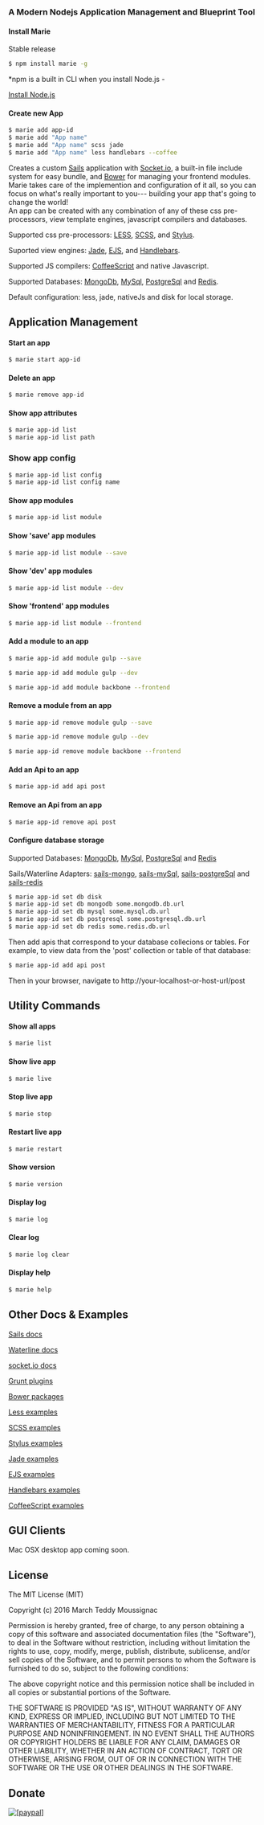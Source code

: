 ### A Modern Nodejs Application Management and Blueprint Tool

#### Install Marie
Stable release

```bash
$ npm install marie -g
```

*npm is a built in CLI when you install Node.js - 

[Install Node.js](https://nodejs.org)


#### Create new App

```bash
$ marie add app-id
$ marie add "App name"
$ marie add "App name" scss jade
$ marie add "App name" less handlebars --coffee
```

Creates a custom [Sails](http://sailsjs.org) application with [Socket.io](http://socket.io), a built-in file include system for easy bundle, and [Bower](http://bower.io) for managing your frontend modules. Marie takes care of the implemention and configuration of it all, so you can focus on what's really important to you--- building your app that's going to change the world!  
An app can be created with any combination of any of these css pre-processors, view template engines, javascript compilers and databases. 

Supported css pre-processors: [LESS](http://lesscss.org), [SCSS](http://sass-lang.com/documentation/file.SCSS_FOR_SASS_USERS.html), and [Stylus](http://stylus-lang.com). 

Suported view engines: [Jade](http://jade-lang.com), [EJS](http://www.embeddedjs.com), and [Handlebars](http://handlebarsjs.com). 

Supported JS compilers: [CoffeeScript](http://coffeescript.org) and native Javascript. 

Supported Databases: [MongoDb](https://www.mongodb.org), [MySql](https://www.mysql.com), [PostgreSql](http://www.postgresql.org) and [Redis](http://redis.io). 

Default configuration: less, jade, nativeJs and disk for local storage.
## Application Management

#### Start an app

```bash
$ marie start app-id
```


#### Delete an app

```bash
$ marie remove app-id
```


#### Show app attributes

```bash
$ marie app-id list
$ marie app-id list path
```

### Show app config
```bash
$ marie app-id list config
$ marie app-id list config name
```


#### Show app modules

```bash
$ marie app-id list module
```


#### Show 'save' app modules

```bash
$ marie app-id list module --save
```


#### Show 'dev' app modules

```bash
$ marie app-id list module --dev
```


#### Show 'frontend' app modules

```bash
$ marie app-id list module --frontend
```


#### Add a module to an app

```bash
$ marie app-id add module gulp --save
```

```bash
$ marie app-id add module gulp --dev
```

```bash
$ marie app-id add module backbone --frontend
```


#### Remove a module from an app

```bash
$ marie app-id remove module gulp --save
```

```bash
$ marie app-id remove module gulp --dev
```

```bash
$ marie app-id remove module backbone --frontend
```


#### Add an Api to an app

```bash
$ marie app-id add api post
```


#### Remove an Api from an app

```bash
$ marie app-id remove api post
```



#### Configure database storage

Supported Databases: [MongoDb](https://www.mongodb.org), [MySql](https://www.mysql.com), [PostgreSql](http://www.postgresql.org) and [Redis](http://redis.io)

Sails/Waterline Adapters: [sails-mongo](https://github.com/balderdashy/sails-mongo), [sails-mySql](https://github.com/balderdashy/sails-mysql), [sails-postgreSql](https://github.com/balderdashy/sails-postgresql) and [sails-redis](https://github.com/balderdashy/sails-redis)

```bash
$ marie app-id set db disk
$ marie app-id set db mongodb some.mongodb.db.url
$ marie app-id set db mysql some.mysql.db.url
$ marie app-id set db postgresql some.postgresql.db.url
$ marie app-id set db redis some.redis.db.url
```
Then add apis that correspond to your database collecions or tables. For example, to view data from the 'post' collection or table of that database:

```bash
$ marie app-id add api post
```
Then in your browser, navigate to http://your-localhost-or-host-url/post


## Utility Commands

#### Show all apps

```bash
$ marie list
```


#### Show live app

```bash
$ marie live
```


#### Stop live app

```bash
$ marie stop
```


#### Restart live app

```bash
$ marie restart
```


#### Show version

```bash
$ marie version
```


#### Display log

```bash
$ marie log
```


#### Clear log

```bash
$ marie log clear
```


#### Display help

```bash
$ marie help
```


## Other Docs & Examples 

[Sails docs](http://sailsjs.org/documentation/concepts/)

[Waterline docs](https://github.com/balderdashy/waterline-docs)

[socket.io docs](http://socket.io/docs/)

[Grunt plugins](http://gruntjs.com/plugins/contrib)

[Bower packages](http://bower.io/search/)

[Less examples](http://lesscss.org/features/)

[SCSS examples](http://sass-lang.com/documentation/file.SCSS_FOR_SASS_USERS.html)

[Stylus examples](http://stylus-lang.com)

[Jade examples](http://jade-lang.com/reference/attributes/)

[EJS examples](http://www.embeddedjs.com)

[Handlebars examples](http://handlebarsjs.com)

[CoffeeScript examples](http://coffeescript.org)


## GUI Clients
Mac OSX desktop app coming soon.


## License
The MIT License (MIT)

Copyright (c) 2016 March Teddy Moussignac

Permission is hereby granted, free of charge, to any person obtaining a copy
of this software and associated documentation files (the "Software"), to deal
in the Software without restriction, including without limitation the rights
to use, copy, modify, merge, publish, distribute, sublicense, and/or sell
copies of the Software, and to permit persons to whom the Software is
furnished to do so, subject to the following conditions:

The above copyright notice and this permission notice shall be included in
all copies or substantial portions of the Software.

THE SOFTWARE IS PROVIDED "AS IS", WITHOUT WARRANTY OF ANY KIND, EXPRESS OR
IMPLIED, INCLUDING BUT NOT LIMITED TO THE WARRANTIES OF MERCHANTABILITY,
FITNESS FOR A PARTICULAR PURPOSE AND NONINFRINGEMENT. IN NO EVENT SHALL THE
AUTHORS OR COPYRIGHT HOLDERS BE LIABLE FOR ANY CLAIM, DAMAGES OR OTHER
LIABILITY, WHETHER IN AN ACTION OF CONTRACT, TORT OR OTHERWISE, ARISING FROM,
OUT OF OR IN CONNECTION WITH THE SOFTWARE OR THE USE OR OTHER DEALINGS IN
THE SOFTWARE.


## Donate

<a href="https://www.paypal.com/cgi-bin/webscr?cmd=_donations&business=HSQK7KQP2CQGU&lc=US&item_name=Marie%20Application%20Management%20and%20Blueprint%20Tool&item_number=marie%2dcli&currency_code=USD&bn=PP%2dDonationsBF%3abtn_donate_LG%2egif%3aNonHosted"><img src="https://www.paypalobjects.com/en_US/i/btn/btn_donate_LG.gif" alt="[paypal]" /></a>



